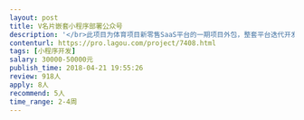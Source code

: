 ```yaml
---                
layout: post       
title: V名片嵌套小程序部署公众号           
description: '</br>此项目为体育项目新零售SaaS平台的一期项目外包，整套平台迭代开发，分三期完成，工期要求紧张，有现成开发案例、模块的优先考虑。</br>1.我方将提供可借鉴的产品案例、功能列表，由运营经理负责项目对接。</br>2.应用场景阐述为：前端销售、渠道、内部员工，发出V名片，客户通过嵌套有电商小程序的前端，进入电商形成交易、转发（三级分销）、分成，小程序需要部署到公众号。营销前端转发V名片里的文章，同步阅读量、转发率，显示在该文章链接上方。</br>3.电商-滚动banner、产品类目、购物车、个人账户。三级分销、团购、秒杀、库存显示。</br>4.开发小程序管理后台，名片创建授权；订单管理-订单创建、产品发布管理（选项列表、上架、下架）、会员管理-会员积分、营员管理（队长创建客户管理）、库存管理、团购、秒杀、爆品等营销工具、支付等。</br>欢迎各团队发起全周期竞标方案和报价！有教育类saas整案案例的优先考虑。</br>'     
contenturl: https://pro.lagou.com/project/7408.html      
tags: [小程序开发]            
salary: 30000-50000元          
publish_time: 2018-04-21 19:55:26         
review: 918人                   
apply: 8人                   
recommend: 5人                   
time_range: 2-4周              
---                 
```

